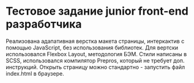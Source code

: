 # Тестовое задание junior front-end разработчика
Реализована адапативная верстка макета страницы, интеркактив с помощью JavaScript, без использования библиотек.
Для вертски использовался Flexbox Layout, методология БЭМ. Стили написаны в SCSS, использовался компилятор Prepros, который не требует доп. инструкций. Открыть страницу можно стандартно - запустить файл index.html в браузере.
